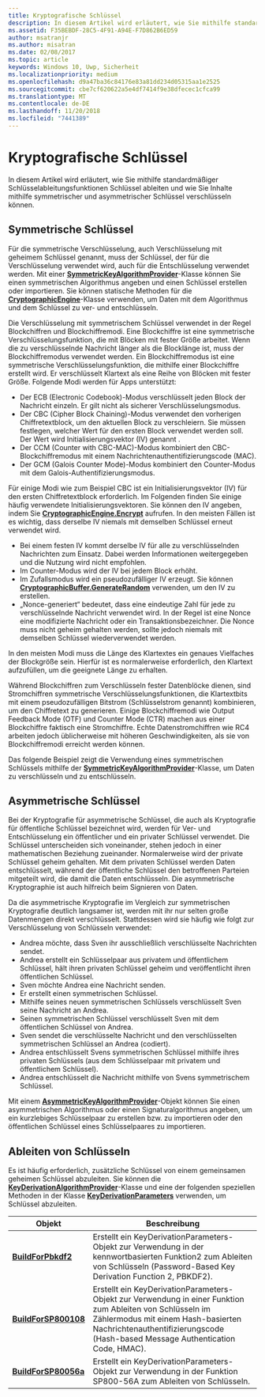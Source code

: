 ```yaml
---
title: Kryptografische Schlüssel
description: In diesem Artikel wird erläutert, wie Sie mithilfe standardmäßiger Schlüsselableitungsfunktionen Schlüssel ableiten und wie Sie Inhalte mithilfe symmetrischer und asymmetrischer Schlüssel verschlüsseln können.
ms.assetid: F35BEBDF-28C5-4F91-A94E-F7D862B6ED59
author: msatranjr
ms.author: misatran
ms.date: 02/08/2017
ms.topic: article
keywords: Windows 10, Uwp, Sicherheit
ms.localizationpriority: medium
ms.openlocfilehash: d9a47ba36c84176e83a81dd234d05315aa1e2525
ms.sourcegitcommit: cbe7cf620622a5e4df7414f9e38dfecec1cfca99
ms.translationtype: MT
ms.contentlocale: de-DE
ms.lasthandoff: 11/20/2018
ms.locfileid: "7441389"
---
```

# <a name="cryptographic-keys"></a>Kryptografische Schlüssel




In diesem Artikel wird erläutert, wie Sie mithilfe standardmäßiger Schlüsselableitungsfunktionen Schlüssel ableiten und wie Sie Inhalte mithilfe symmetrischer und asymmetrischer Schlüssel verschlüsseln können. 

## <a name="symmetric-keys"></a>Symmetrische Schlüssel


Für die symmetrische Verschlüsselung, auch Verschlüsselung mit geheimem Schlüssel genannt, muss der Schlüssel, der für die Verschlüsselung verwendet wird, auch für die Entschlüsselung verwendet werden. Mit einer [**SymmetricKeyAlgorithmProvider**](https://msdn.microsoft.com/library/windows/apps/br241537)-Klasse können Sie einen symmetrischen Algorithmus angeben und einen Schlüssel erstellen oder importieren. Sie können statische Methoden für die [**CryptographicEngine**](https://msdn.microsoft.com/library/windows/apps/br241490)-Klasse verwenden, um Daten mit dem Algorithmus und dem Schlüssel zu ver- und entschlüsseln.

Die Verschlüsselung mit symmetrischem Schlüssel verwendet in der Regel Blockchiffren und Blockchiffremodi. Eine Blockchiffre ist eine symmetrische Verschlüsselungsfunktion, die mit Blöcken mit fester Größe arbeitet. Wenn die zu verschlüsselnde Nachricht länger als die Blocklänge ist, muss der Blockchiffremodus verwendet werden. Ein Blockchiffremodus ist eine symmetrische Verschlüsselungsfunktion, die mithilfe einer Blockchiffre erstellt wird. Er verschlüsselt Klartext als eine Reihe von Blöcken mit fester Größe. Folgende Modi werden für Apps unterstützt:

-   Der ECB (Electronic Codebook)-Modus verschlüsselt jeden Block der Nachricht einzeln. Er gilt nicht als sicherer Verschlüsselungsmodus.
-   Der CBC (Cipher Block Chaining)-Modus verwendet den vorherigen Chiffretextblock, um den aktuellen Block zu verschleiern. Sie müssen festlegen, welcher Wert für den ersten Block verwendet werden soll. Der Wert wird Initialisierungsvektor (IV) genannt .
-   Der CCM (Counter with CBC-MAC)-Modus kombiniert den CBC-Blockchiffremodus mit einem Nachrichtenauthentifizierungscode (MAC).
-   Der GCM (Galois Counter Mode)-Modus kombiniert den Counter-Modus mit dem Galois-Authentifizierungsmodus.

Für einige Modi wie zum Beispiel CBC ist ein Initialisierungsvektor (IV) für den ersten Chiffretextblock erforderlich. Im Folgenden finden Sie einige häufig verwendete Initialisierungsvektoren. Sie können den IV angeben, indem Sie [**CryptographicEngine.Encrypt**](https://msdn.microsoft.com/library/windows/apps/br241494) aufrufen. In den meisten Fällen ist es wichtig, dass derselbe IV niemals mit demselben Schlüssel erneut verwendet wird.

-   Bei einem festen IV kommt derselbe IV für alle zu verschlüsselnden Nachrichten zum Einsatz. Dabei werden Informationen weitergegeben und die Nutzung wird nicht empfohlen.
-   Im Counter-Modus wird der IV bei jedem Block erhöht.
-   Im Zufallsmodus wird ein pseudozufälliger IV erzeugt. Sie können [**CryptographicBuffer.GenerateRandom**](https://msdn.microsoft.com/library/windows/apps/br241392) verwenden, um den IV zu erstellen.
-   „Nonce-generiert“ bedeutet, dass eine eindeutige Zahl für jede zu verschlüsselnde Nachricht verwendet wird. In der Regel ist eine Nonce eine modifizierte Nachricht oder ein Transaktionsbezeichner. Die Nonce muss nicht geheim gehalten werden, sollte jedoch niemals mit demselben Schlüssel wiederverwendet werden.

In den meisten Modi muss die Länge des Klartextes ein genaues Vielfaches der Blockgröße sein. Hierfür ist es normalerweise erforderlich, den Klartext aufzufüllen, um die geeignete Länge zu erhalten.

Während Blockchiffren zum Verschlüsseln fester Datenblöcke dienen, sind Stromchiffren symmetrische Verschlüsselungsfunktionen, die Klartextbits mit einem pseudozufälligen Bitstrom (Schlüsselstrom genannt) kombinieren, um den Chiffretext zu generieren. Einige Blockchiffremodi wie Output Feedback Mode (OTF) und Counter Mode (CTR) machen aus einer Blockchiffre faktisch eine Stromchiffre. Echte Datenstromchiffren wie RC4 arbeiten jedoch üblicherweise mit höheren Geschwindigkeiten, als sie von Blockchiffremodi erreicht werden können.

Das folgende Beispiel zeigt die Verwendung eines symmetrischen Schlüssels mithilfe der [**SymmetricKeyAlgorithmProvider**](https://msdn.microsoft.com/library/windows/apps/br241537)-Klasse, um Daten zu verschlüsseln und zu entschlüsseln.

## <a name="asymmetric-keys"></a>Asymmetrische Schlüssel


Bei der Kryptografie für asymmetrische Schlüssel, die auch als Kryptografie für öffentliche Schlüssel bezeichnet wird, werden für Ver- und Entschlüsselung ein öffentlicher und ein privater Schlüssel verwendet. Die Schlüssel unterscheiden sich voneinander, stehen jedoch in einer mathematischen Beziehung zueinander. Normalerweise wird der private Schlüssel geheim gehalten. Mit dem privaten Schlüssel werden Daten entschlüsselt, während der öffentliche Schlüssel den betroffenen Parteien mitgeteilt wird, die damit die Daten entschlüsseln. Die asymmetrische Kryptographie ist auch hilfreich beim Signieren von Daten.

Da die asymmetrische Kryptografie im Vergleich zur symmetrischen Kryptografie deutlich langsamer ist, werden mit ihr nur selten große Datenmengen direkt verschlüsselt. Stattdessen wird sie häufig wie folgt zur Verschlüsselung von Schlüsseln verwendet:

-   Andrea möchte, dass Sven ihr ausschließlich verschlüsselte Nachrichten sendet.
-   Andrea erstellt ein Schlüsselpaar aus privatem und öffentlichem Schlüssel, hält ihren privaten Schlüssel geheim und veröffentlicht ihren öffentlichen Schlüssel.
-   Sven möchte Andrea eine Nachricht senden.
-   Er erstellt einen symmetrischen Schlüssel.
-   Mithilfe seines neuen symmetrischen Schlüssels verschlüsselt Sven seine Nachricht an Andrea.
-   Seinen symmetrischen Schlüssel verschlüsselt Sven mit dem öffentlichen Schlüssel von Andrea.
-   Sven sendet die verschlüsselte Nachricht und den verschlüsselten symmetrischen Schlüssel an Andrea (codiert).
-   Andrea entschlüsselt Svens symmetrischen Schlüssel mithilfe ihres privaten Schlüssels (aus dem Schlüsselpaar mit privatem und öffentlichem Schlüssel).
-   Andrea entschlüsselt die Nachricht mithilfe von Svens symmetrischem Schlüssel.

Mit einem [**AsymmetricKeyAlgorithmProvider**](https://msdn.microsoft.com/library/windows/apps/br241478)-Objekt können Sie einen asymmetrischen Algorithmus oder einen Signaturalgorithmus angeben, um ein kurzlebiges Schlüsselpaar zu erstellen bzw. zu importieren oder den öffentlichen Schlüssel eines Schlüsselpaares zu importieren.

## <a name="deriving-keys"></a>Ableiten von Schlüsseln


Es ist häufig erforderlich, zusätzliche Schlüssel von einem gemeinsamen geheimen Schlüssel abzuleiten. Sie können die [**KeyDerivationAlgorithmProvider**](https://msdn.microsoft.com/library/windows/apps/br241518)-Klasse und eine der folgenden speziellen Methoden in der Klasse [**KeyDerivationParameters**](https://msdn.microsoft.com/library/windows/apps/br241524) verwenden, um Schlüssel abzuleiten.

| Objekt                                                                            | Beschreibung                                                                                                                                |
|-----------------------------------------------------------------------------------|--------------------------------------------------------------------------------------------------------------------------------------------|
| [**BuildForPbkdf2**](https://msdn.microsoft.com/library/windows/apps/br241525)    | Erstellt ein KeyDerivationParameters-Objekt zur Verwendung in der kennwortbasierten Funktion2 zum Ableiten von Schlüsseln (Password-Based Key Derivation Function 2, PBKDF2).                                 |
| [**BuildForSP800108**](https://msdn.microsoft.com/library/windows/apps/br241526)  | Erstellt ein KeyDerivationParameters-Objekt zur Verwendung in einer Funktion zum Ableiten von Schlüsseln im Zählermodus mit einem Hash-basierten Nachrichtenauthentifizierungscode (Hash-based Message Authentication Code, HMAC). |
| [**BuildForSP80056a**](https://msdn.microsoft.com/library/windows/apps/br241527)  | Erstellt ein KeyDerivationParameters-Objekt zur Verwendung in der Funktion SP800-56A zum Ableiten von Schlüsseln.                                                 |

 
